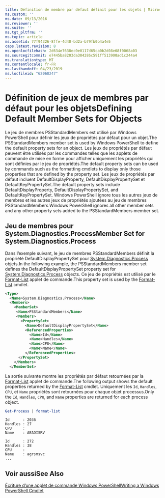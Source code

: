 ```yaml
---
title: Définition de membre par défaut définit pour les objets | Microsoft Docs
ms.custom: ''
ms.date: 09/13/2016
ms.reviewer: ''
ms.suite: ''
ms.tgt_pltfrm: ''
ms.topic: article
ms.assetid: 77f94326-8ffe-4d40-bd2a-b79fb0b4a4e5
caps.latest.revision: 8
ms.openlocfilehash: 2d634e7638ec0e0117d65ca0b2d08e68f0068a03
ms.sourcegitcommit: e7445ba8203da304286c591ff513900ad1c244a4
ms.translationtype: MT
ms.contentlocale: fr-FR
ms.lasthandoff: 04/23/2019
ms.locfileid: "62068247"
---
```

# <a name="defining-default-member-sets-for-objects"></a><span data-ttu-id="a80c4-102">Définition de jeux de membres par défaut pour les objets</span><span class="sxs-lookup"><span data-stu-id="a80c4-102">Defining Default Member Sets for Objects</span></span>

<span data-ttu-id="a80c4-103">Le jeu de membres PSStandardMembers est utilisé par Windows PowerShell pour définir les jeux de propriétés par défaut pour un objet.</span><span class="sxs-lookup"><span data-stu-id="a80c4-103">The PSStandardMembers member set is used by Windows PowerShell to define the default property sets for an object.</span></span> <span data-ttu-id="a80c4-104">Les jeux de propriétés par défaut peuvent être utilisés par les commandes telles que les applets de commande de mise en forme pour afficher uniquement les propriétés qui sont définies par le jeu de propriétés.</span><span class="sxs-lookup"><span data-stu-id="a80c4-104">The default property sets can be used by commands such as the formatting cmdlets to display only those properties that are defined by the property set.</span></span> <span data-ttu-id="a80c4-105">Les jeux de propriétés par défaut incluent DefaultDisplayProperty, DefaultDisplayPropertySet et DefaultKeyPropertySet.</span><span class="sxs-lookup"><span data-stu-id="a80c4-105">The default property sets include DefaultDisplayProperty, DefaultDisplayPropertySet, and DefaultKeyPropertySet.</span></span> <span data-ttu-id="a80c4-106">Windows PowerShell ignore tous les autres jeux de membres et les autres jeux de propriétés ajoutées au jeu de membres PSStandardMembers.</span><span class="sxs-lookup"><span data-stu-id="a80c4-106">Windows PowerShell ignores all other member sets and any other property sets added to the PSStandardMembers member set.</span></span>

## <a name="member-set-for-systemdiagnosticsprocess"></a><span data-ttu-id="a80c4-107">Jeu de membres pour System.Diagnostics.Process</span><span class="sxs-lookup"><span data-stu-id="a80c4-107">Member Set for System.Diagnostics.Process</span></span>

<span data-ttu-id="a80c4-108">Dans l’exemple suivant, le jeu de membres PSStandardMembers définit la propriété DefaultDisplayPropertySet pour [System.Diagnostics.Process](/dotnet/api/System.Diagnostics.Process) objets.</span><span class="sxs-lookup"><span data-stu-id="a80c4-108">In the following example, the PSStandardMembers member set defines the DefaultDisplayPropertySet property set for [System.Diagnostics.Process](/dotnet/api/System.Diagnostics.Process) objects.</span></span> <span data-ttu-id="a80c4-109">Ce jeu de propriétés est utilisé par le [Format-List](/powershell/module/Microsoft.PowerShell.Utility/Format-List) applet de commande.</span><span class="sxs-lookup"><span data-stu-id="a80c4-109">This property set is used by the [Format-List](/powershell/module/Microsoft.PowerShell.Utility/Format-List) cmdlet.</span></span>

```xml
<Type>
  <Name>System.Diagnostics.Process</Name>
  <Members>
    <MemberSet>
     <Name>PSStandardMembers</Name>
     <Members>
       <PropertySet>
         <Name>DefaultDisplayPropertySet</Name>
         <ReferencedProperties>
           <Name>Id</Name>
           <Name>Handles</Name>
           <Name>CPU</Name>
           <Name>Name</Name>
         </ReferencedProperties>
      </PropertySet>
    </Members>
  </MemberSet>
```

<span data-ttu-id="a80c4-110">La sortie suivante montre les propriétés par défaut retournées par la [Format-List](/powershell/module/Microsoft.PowerShell.Utility/Format-List) applet de commande.</span><span class="sxs-lookup"><span data-stu-id="a80c4-110">The following output shows the default properties returned by the [Format-List](/powershell/module/Microsoft.PowerShell.Utility/Format-List) cmdlet.</span></span> <span data-ttu-id="a80c4-111">Uniquement les `Id`, `Handles`, `CPU`, et `Name` propriétés sont retournées pour chaque objet processus.</span><span class="sxs-lookup"><span data-stu-id="a80c4-111">Only the `Id`, `Handles`, `CPU`, and `Name` properties are returned for each process object.</span></span>

```powershell
Get-Process | format-list
```

```output
Id      : 2036
Handles : 27
CPU     :
Name    : AEADISRV

Id      : 272
Handles : 38
CPU     :
Name    : agrsmsvc
...
```

## <a name="see-also"></a><span data-ttu-id="a80c4-112">Voir aussi</span><span class="sxs-lookup"><span data-stu-id="a80c4-112">See Also</span></span>

[<span data-ttu-id="a80c4-113">Écriture d’une applet de commande Windows PowerShell</span><span class="sxs-lookup"><span data-stu-id="a80c4-113">Writing a Windows PowerShell Cmdlet</span></span>](./writing-a-windows-powershell-cmdlet.md)
